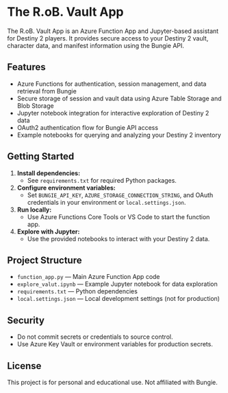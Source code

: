 # The R.oB. Vault App

The R.oB. Vault App is an Azure Function App and Jupyter-based assistant for Destiny 2 players. It provides secure access to your Destiny 2 vault, character data, and manifest information using the Bungie API.

## Features

- Azure Functions for authentication, session management, and data retrieval from Bungie
- Secure storage of session and vault data using Azure Table Storage and Blob Storage
- Jupyter notebook integration for interactive exploration of Destiny 2 data
- OAuth2 authentication flow for Bungie API access
- Example notebooks for querying and analyzing your Destiny 2 inventory

## Getting Started

1. **Install dependencies:**
   - See `requirements.txt` for required Python packages.
2. **Configure environment variables:**
   - Set `BUNGIE_API_KEY`, `AZURE_STORAGE_CONNECTION_STRING`, and OAuth credentials in your environment or `local.settings.json`.
3. **Run locally:**
   - Use Azure Functions Core Tools or VS Code to start the function app.
4. **Explore with Jupyter:**
   - Use the provided notebooks to interact with your Destiny 2 data.

## Project Structure

- `function_app.py` — Main Azure Function App code
- `explore_valut.ipynb` — Example Jupyter notebook for data exploration
- `requirements.txt` — Python dependencies
- `local.settings.json` — Local development settings (not for production)

## Security

- Do not commit secrets or credentials to source control.
- Use Azure Key Vault or environment variables for production secrets.

## License

This project is for personal and educational use. Not affiliated with Bungie.
